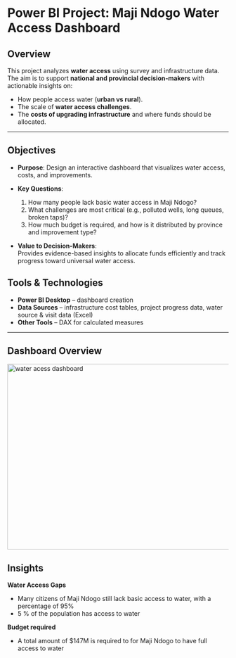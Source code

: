# Power BI Project: Maji Ndogo Water Access Dashboard  

## Overview  
This project analyzes **water access** using survey and infrastructure data.  
The aim is to support **national and provincial decision-makers** with actionable insights on:  
- How people access water (**urban vs rural**).  
- The scale of **water access challenges**.  
- The **costs of upgrading infrastructure** and where funds should be allocated.  

---

## Objectives  
- **Purpose**: Design an interactive dashboard that visualizes water access, costs, and improvements.  

- **Key Questions**:  
  1. How many people lack basic water access in Maji Ndogo?  
  2. What challenges are most critical (e.g., polluted wells, long queues, broken taps)?  
  3. How much budget is required, and how is it distributed by province and improvement type?  

- **Value to Decision-Makers**:  
  Provides evidence-based insights to allocate funds efficiently and track progress toward universal water access.  


## Tools & Technologies  
- **Power BI Desktop** – dashboard creation  
- **Data Sources** – infrastructure cost tables, project progress data, water source & visit data (Excel)  
- **Other Tools** – DAX for calculated measures  

---
## Dashboard Overview
<img width="746" height="422" alt="water acess dashboard" src="https://github.com/user-attachments/assets/c817cd65-e269-4d84-8704-50c0498d1ee4" />

## Insights
**Water Access Gaps**
- Many citizens of Maji Ndogo still lack basic access to water, with a percentage of 95%
- 5 % of the population has access to water 

**Budget required**
- A total amount of $147M is required to for Maji Ndogo to have full access to water 
